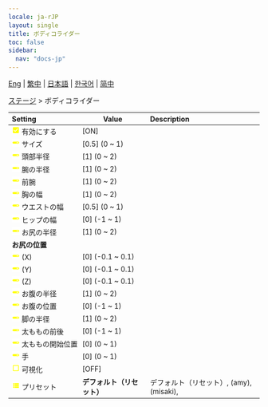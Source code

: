 ```yaml
---
locale: ja-rJP
layout: single
title: ボディコライダー
toc: false
sidebar:
  nav: "docs-jp"
---
```

[Eng](/dancexr/menu/2025.4/stage/body_colliders) | [繁中](/tw/dancexr/menu/2025.4/stage/body_colliders) | [日本語](/jp/dancexr/menu/2025.4/stage/body_colliders) | [한국어](/kr/dancexr/menu/2025.4/stage/body_colliders) | [简中](/zh/dancexr/menu/2025.4/stage/body_colliders)

[ステージ](../menu#ステージ) > ボディコライダー



| Setting | Value | Description |
| :--- | --- | :--- |
|<nobr>![check_on icon](/images/icon/ic_check_on.png) 有効にする</nobr>| [ON] | 
|<nobr>![slider icon](/images/icon/ic_slider.png) サイズ</nobr>| [0.5] (0 ~ 1) | 
|<nobr>![slider icon](/images/icon/ic_slider.png) 頭部半径</nobr>| [1] (0 ~ 2) | 
|<nobr>![slider icon](/images/icon/ic_slider.png) 腕の半径</nobr>| [1] (0 ~ 2) | 
|<nobr>![slider icon](/images/icon/ic_slider.png) 前腕</nobr>| [1] (0 ~ 2) | 
|<nobr>![slider icon](/images/icon/ic_slider.png) 胸の幅</nobr>| [1] (0 ~ 2) | 
|<nobr>![slider icon](/images/icon/ic_slider.png) ウエストの幅</nobr>| [0.5] (0 ~ 1) | 
|<nobr>![slider icon](/images/icon/ic_slider.png) ヒップの幅</nobr>| [0] (-1 ~ 1) | 
|<nobr>![slider icon](/images/icon/ic_slider.png) お尻の半径</nobr>| [1] (0 ~ 2) | 
|<nobr> <b>お尻の位置</b></nobr>|| 
|<nobr>![slider icon](/images/icon/ic_slider.png) (X)</nobr>| [0] (-0.1 ~ 0.1) | 
|<nobr>![slider icon](/images/icon/ic_slider.png) (Y)</nobr>| [0] (-0.1 ~ 0.1) | 
|<nobr>![slider icon](/images/icon/ic_slider.png) (Z)</nobr>| [0] (-0.1 ~ 0.1) | 
|<nobr>![slider icon](/images/icon/ic_slider.png) お腹の半径</nobr>| [1] (0 ~ 2) | 
|<nobr>![slider icon](/images/icon/ic_slider.png) お腹の位置</nobr>| [0] (-1 ~ 1) | 
|<nobr>![slider icon](/images/icon/ic_slider.png) 脚の半径</nobr>| [1] (0 ~ 2) | 
|<nobr>![slider icon](/images/icon/ic_slider.png) 太ももの前後</nobr>| [0] (-1 ~ 1) | 
|<nobr>![slider icon](/images/icon/ic_slider.png) 太ももの開始位置</nobr>| [0] (0 ~ 1) | 
|<nobr>![slider icon](/images/icon/ic_slider.png) 手</nobr>| [0] (0 ~ 1) | 
|<nobr>![check_off icon](/images/icon/ic_check_off.png) 可視化</nobr>| [OFF] | 
|<nobr>![list icon](/images/icon/ic_list.png) プリセット</nobr>| **デフォルト（リセット）** | デフォルト（リセット）, (amy), (misaki),  |

